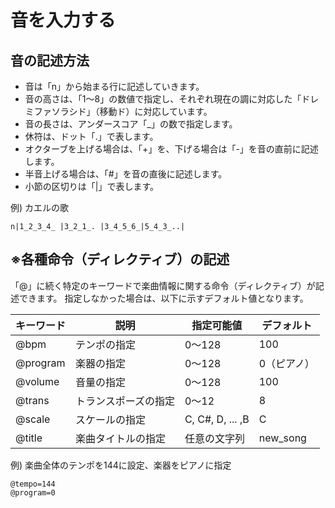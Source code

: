 # 音を入力する

## 音の記述方法
- 音は「n」から始まる行に記述していきます。
- 音の高さは、「1～8」の数値で指定し、それぞれ現在の調に対応した「ドレミファソラシド」（移動ド）に対応しています。
- 音の長さは、アンダースコア「_」の数で指定します。
- 休符は、ドット「.」で表します。
- オクターブを上げる場合は、「+」を、下げる場合は「-」を音の直前に記述します。
- 半音上げる場合は、「#」を音の直後に記述します。
- 小節の区切りは「|」で表します。


例) カエルの歌
```
n|1_2_3_4_ |3_2_1_. |3_4_5_6_|5_4_3_..|
```

## ※各種命令（ディレクティブ）の記述
「@」に続く特定のキーワードで楽曲情報に関する命令（ディレクティブ）が記述できます。
指定しなかった場合は、以下に示すデフォルト値となります。

| キーワード | 説明                 | 指定可能値       | デフォルト |
| ---------- | -------------------- | ---------------- | ---------- |
| @bpm       | テンポの指定         | 0～128           | 100        |
| @program   | 楽器の指定           | 0～128           | 0（ピアノ）|
| @volume    | 音量の指定           | 0～128           | 100        |
| @trans     | トランスポーズの指定 | 0～12            | 8          |
| @scale     | スケールの指定       | C, C#, D, ... ,B | C          |
| @title     | 楽曲タイトルの指定   | 任意の文字列     | new_song   |

例) 楽曲全体のテンポを144に設定、楽器をピアノに指定
```
@tempo=144
@program=0
```